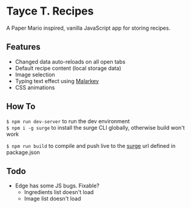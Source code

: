 # Tayce T. Recipes

A Paper Mario inspired, vanilla JavaScript app for storing recipes.

## Features

* Changed data auto-reloads on all open tabs
* Default recipe content (local storage data)
* Image selection
* Typing text effect using [Malarkey](https://github.com/yuanqing/malarkey)
* CSS animations

## How To
`$ npm run dev-server` to run the dev environment  
`$ npm i -g surge` to install the surge CLI globally, otherwise build won't work  

`$ npm run build` to compile and push live to the [surge](https://surge.sh/) url defined in package.json

## Todo
* Edge has some JS bugs. Fixable?
    * Ingredients list doesn't load
    * Image list doesn't load
